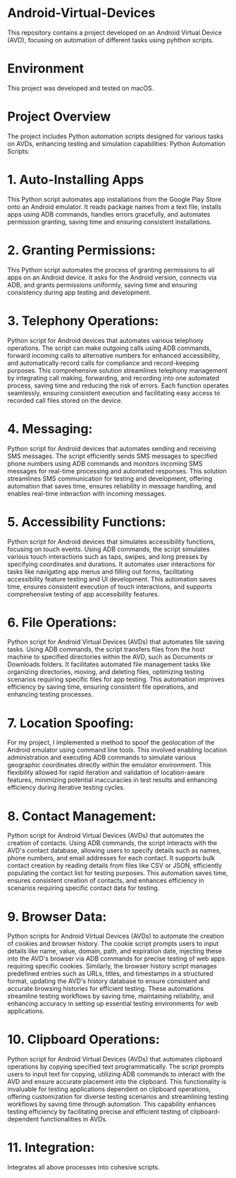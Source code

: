 # Android-Virtual-Devices
This repository contains a project developed on an Android Virtual Device (AVD), focusing on automation of different tasks using pyhthon scripts.

# Environment
This project was developed and tested on macOS.

# Project Overview
The project includes Python automation scripts designed for various tasks on AVDs, enhancing testing and simulation capabilities:
Python Automation Scripts:

# 1. Auto-Installing Apps
This Python script automates app installations from the Google Play Store onto an Android emulator. It reads package names from a text file, installs apps using ADB commands, handles errors gracefully, and automates permission granting, saving time and ensuring consistent installations.

# 2. Granting Permissions:
This Python script automates the process of granting permissions to all apps on an Android device. It asks for the Android version, connects via ADB, and grants permissions uniformly, saving time and ensuring consistency during app testing and development.

# 3. Telephony Operations:
Python script for Android devices that automates various telephony operations. The script can make outgoing calls using ADB commands, forward incoming calls to alternative numbers for enhanced accessibility, and automatically record calls for compliance and record-keeping purposes. This comprehensive solution streamlines telephony management by integrating call making, forwarding, and recording into one automated process, saving time and reducing the risk of errors. Each function operates seamlessly, ensuring consistent execution and facilitating easy access to recorded call files stored on the device.

# 4. Messaging:
Python script for Android devices that automates sending and receiving SMS messages. The script efficiently sends SMS messages to specified phone numbers using ADB commands and monitors incoming SMS messages for real-time processing and automated responses. This solution streamlines SMS communication for testing and development, offering automation that saves time, ensures reliability in message handling, and enables real-time interaction with incoming messages.

# 5. Accessibility Functions:
Python script for Android devices that simulates accessibility functions, focusing on touch events. Using ADB commands, the script simulates various touch interactions such as taps, swipes, and long presses by specifying coordinates and durations. It automates user interactions for tasks like navigating app menus and filling out forms, facilitating accessibility feature testing and UI development. This automation saves time, ensures consistent execution of touch interactions, and supports comprehensive testing of app accessibility features.

# 6. File Operations:
Python script for Android Virtual Devices (AVDs) that automates file saving tasks. Using ADB commands, the script transfers files from the host machine to specified directories within the AVD, such as Documents or Downloads folders. It facilitates automated file management tasks like organizing directories, moving, and deleting files, optimizing testing scenarios requiring specific files for app testing. This automation improves efficiency by saving time, ensuring consistent file operations, and enhancing testing processes.

# 7. Location Spoofing:
For my project, I implemented a method to spoof the geolocation of the Android emulator using command line tools. This involved enabling location administration and executing ADB commands to simulate various geographic coordinates directly within the emulator environment. This flexibility allowed for rapid iteration and validation of location-aware features, minimizing potential inaccuracies in test results and enhancing efficiency during iterative testing cycles.

# 8. Contact Management:
Python script for Android Virtual Devices (AVDs) that automates the creation of contacts. Using ADB commands, the script interacts with the AVD's contact database, allowing users to specify details such as names, phone numbers, and email addresses for each contact. It supports bulk contact creation by reading details from files like CSV or JSON, efficiently populating the contact list for testing purposes. This automation saves time, ensures consistent creation of contacts, and enhances efficiency in scenarios requiring specific contact data for testing.

# 9. Browser Data:
Python scripts for Android Virtual Devices (AVDs) to automate the creation of cookies and browser history. The cookie script prompts users to input details like name, value, domain, path, and expiration date, injecting these into the AVD's browser via ADB commands for precise testing of web apps requiring specific cookies. Similarly, the browser history script manages predefined entries such as URLs, titles, and timestamps in a structured format, updating the AVD's history database to ensure consistent and accurate browsing histories for efficient testing. These automations streamline testing workflows by saving time, maintaining reliability, and enhancing accuracy in setting up essential testing environments for web applications.

# 10. Clipboard Operations:
Python script for Android Virtual Devices (AVDs) that automates clipboard operations by copying specified text programmatically. The script prompts users to input text for copying, utilizing ADB commands to interact with the AVD and ensure accurate placement into the clipboard. This functionality is invaluable for testing applications dependent on clipboard operations, offering customization for diverse testing scenarios and streamlining testing workflows by saving time through automation. This capability enhances testing efficiency by facilitating precise and efficient testing of clipboard-dependent functionalities in AVDs.

# 11. Integration:
Integrates all above processes into cohesive scripts.


